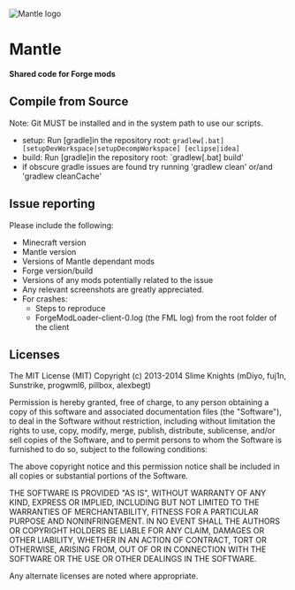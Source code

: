 ![Mantle logo](https://raw.github.com/SlimeKnights/Mantle/master/src/main/resources/Mantle.png)  
# Mantle  
**Shared code for Forge mods**

## Compile from Source
Note: Git MUST be installed and in the system path to use our scripts.
* setup: Run [gradle]in the repository root: `gradlew[.bat] [setupDevWorkspace|setupDecompWorkspace] [eclipse|idea]`
* build: Run [gradle]in the repository root: `gradlew[.bat] build'
* if obscure gradle issues are found try running 'gradlew clean' or/and 'gradlew cleanCache'

## Issue reporting  
Please include the following:

* Minecraft version
* Mantle version
* Versions of Mantle dependant mods
* Forge version/build
* Versions of any mods potentially related to the issue 
* Any relevant screenshots are greatly appreciated.
* For crashes:
	* Steps to reproduce
	* ForgeModLoader-client-0.log (the FML log) from the root folder of the client

## Licenses  
The MIT License (MIT)
Copyright (c) 2013-2014 Slime Knights (mDiyo, fuj1n, Sunstrike, progwml6, pillbox, alexbegt)

Permission is hereby granted, free of charge, to any person obtaining a copy of this software and associated documentation files (the "Software"), to deal in the Software without restriction, including without limitation the rights to use, copy, modify, merge, publish, distribute, sublicense, and/or sell copies of the Software, and to permit persons to whom the Software is furnished to do so, subject to the following conditions:

The above copyright notice and this permission notice shall be included in all copies or substantial portions of the Software.

THE SOFTWARE IS PROVIDED "AS IS", WITHOUT WARRANTY OF ANY KIND, EXPRESS OR IMPLIED, INCLUDING BUT NOT LIMITED TO THE WARRANTIES OF MERCHANTABILITY, FITNESS FOR A PARTICULAR PURPOSE AND NONINFRINGEMENT. IN NO EVENT SHALL THE AUTHORS OR COPYRIGHT HOLDERS BE LIABLE FOR ANY CLAIM, DAMAGES OR OTHER LIABILITY, WHETHER IN AN ACTION OF CONTRACT, TORT OR OTHERWISE, ARISING FROM, OUT OF OR IN CONNECTION WITH THE SOFTWARE OR THE USE OR OTHER DEALINGS IN THE SOFTWARE.


Any alternate licenses are noted where appropriate.
